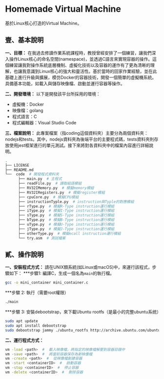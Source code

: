 # Homemade Virtual Machine

基於Linux核心打造的Virtual Machine。

## 壹、基本說明
**一、目標：**
在我過去修讀作業系統課程時，教授曾經安排了一個練習，讓我們深入操作Linux核心的命名空間(namespace)，並透過C語言來實現容器的操作。這個練習讓我對操作系統底層機制、虛擬化技術以及容器的運作有了更為清晰的理解，也讓我意識到Linux核心的強大和靈活性。基於當時的回家作業經驗，並在此基礎上進行升級與擴展，模仿Docker的容器技術，開發一個簡單的虛擬機系統。具備基本功能，如載入與儲存映像檔、啟動並運行容器等操作。
<br>

**二、開發環境：**
以下是開發該平台所採用的環境：
* 虛擬機：Docker
* 映像檔：golang
* 程式語言：C
* 程式編輯器：Visual Studio Code

**三、檔案說明：** 
此專案檔案（指coding這個資料夾）主要分為兩個資料夾：nodejs和tests。其中，nodejs資料夾為後端平台的主要程式碼，tests資料夾則存放使用jest框架進行的單元測試。接下來將對各資料夾中的檔案內容進行詳細說明。
```bash
.
├── LICENSE
├── README.md
└──  code  # 開發程式資料夾
      ├── main.py  # 主程式
      ├── readFile.py  # 讀取組語模組
      ├── RV32IMemory.py  # 模擬memory模組
      ├── RV32IRegisters.py  # 模擬register模組
      ├── cpuCore.py  # 模擬CPU模組
      ├── instructionTyple.py  # instruction與Typle的對應模組
      ├── rType.py  # 模擬R-Type instruction運行模組
      ├── iType.py  # 模擬I-Type instruction運行模組
      ├── sType.py  # 模擬S-Type instruction運行模組
      ├── bType.py  # 模擬B-Type instruction運行模組
      ├── uType.py  # 模擬U-Type instruction運行模組
      ├── jType.py  # 模擬J-Type instruction運行模組
      ├── otherType.py  # 模擬ecall instruction運行模組
      └── try.asm  # 測試檔案
```

## 貳、操作說明
**一、安裝程式方式：** 
請在UNIX類系統(如Linux或macOS)中，來運行該程式，步驟如下：
***步驟1: 編譯C，生成一個名為`main`的執行檔。
```bash
gcc -o mini_container mini_container.c
```

***步驟 2: 執行（需要root權限）
```bash
./main
```

***步驟 3: 安裝debootstrap，來下載Ubuntu rootfs（是最小的完整ubuntu系统）
```bash
sudo apt update
sudo apt install debootstrap
sudo debootstrap jammy ./ubuntu_rootfs http://archive.ubuntu.com/ubuntu/
```


**二、運行程式方式：**
```bash
vm -load <path>  #  載入映像檔，將指定的映像檔解壓到容器目錄中
vm -save <path>  #  將當前容器保存為新映像檔
vm -create <path>  #  從映像檔創建容器
vm -start <containerID>  #  啟動容器
vm -stop <containerID>  #  停止容器
vm -delete <containerID>  #  刪除容器
```
